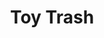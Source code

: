 ---
pid: LLL7
title: Toy Trash
location_transcription: Near a park
zipcode: NJ08003
outside_phl: Cherry Hill NJ
neighborhood: 
age: '54'
age_range: 50-59
instagram: 
image_file_name: LLL_7.jpg
proposal_transcription: Monument made of recycled toys
topic: Sanitation
topic_summary: '0'
type: Sculpture Statue
keywords_other: 
credit: Stacy
image_labels: 
twitter: 
facebook: 
permalink: "/monuments/lll7/"
layout: item-page
---